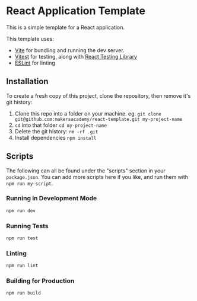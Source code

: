 # React Application Template

This is a simple template for a React application.

This template uses:

- [Vite](https://vitejs.dev/) for bundling and running the dev server.
- [Vitest](https://vitest.dev/) for testing, along with
  [React Testing Library](https://testing-library.com/docs/react-testing-library/intro/)
- [ESLint](https://eslint.org/) for linting

## Installation

To create a fresh copy of this project, clone the repository, then remove it's
git history:

1. Clone this repo into a folder on your machine. eg.
   `git clone git@github.com:makersacademy/react-template.git my-project-name`
2. `cd` into that folder `cd my-project-name`
3. Delete the git history: `rm -rf .git`
4. Install dependencies `npm install`

## Scripts

The following can all be found under the "scripts" section in your
`package.json`. You can add more scripts here if you like, and run them with
`npm run my-script`.

### Running in Development Mode

```zsh
npm run dev
```

### Running Tests

```zsh
npm run test
```

### Linting

```zsh
npm run lint
```

### Building for Production

```zsh
npm run build
```

